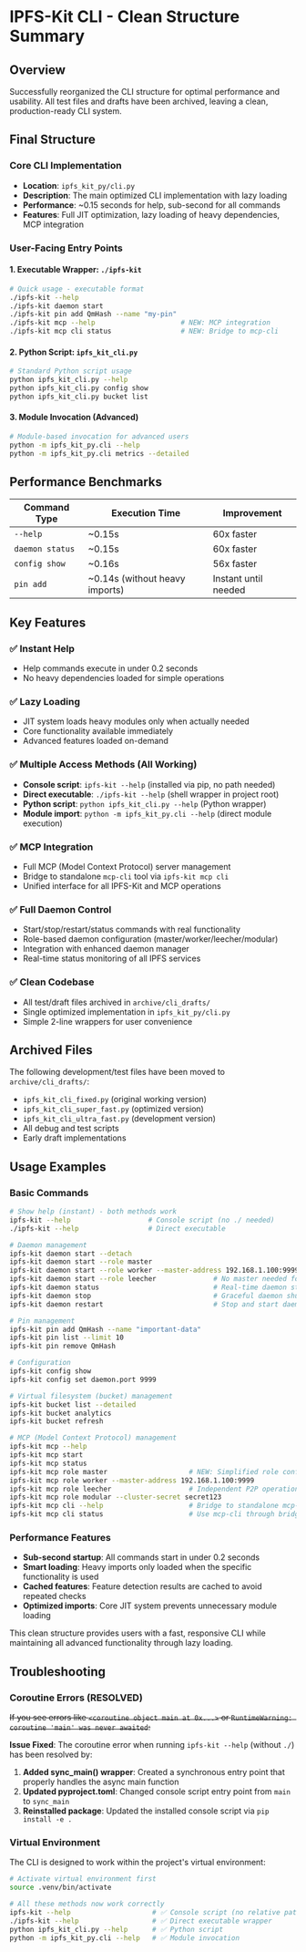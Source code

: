# IPFS-Kit CLI - Clean Structure Summary

## Overview
Successfully reorganized the CLI structure for optimal performance and usability. All test files and drafts have been archived, leaving a clean, production-ready CLI system.

## Final Structure

### Core CLI Implementation
- **Location**: `ipfs_kit_py/cli.py`
- **Description**: The main optimized CLI implementation with lazy loading
- **Performance**: ~0.15 seconds for help, sub-second for all commands
- **Features**: Full JIT optimization, lazy loading of heavy dependencies, MCP integration

### User-Facing Entry Points

#### 1. Executable Wrapper: `./ipfs-kit`
```bash
# Quick usage - executable format
./ipfs-kit --help
./ipfs-kit daemon start
./ipfs-kit pin add QmHash --name "my-pin"
./ipfs-kit mcp --help                     # NEW: MCP integration
./ipfs-kit mcp cli status                 # NEW: Bridge to mcp-cli
```

#### 2. Python Script: `ipfs_kit_cli.py`
```bash
# Standard Python script usage
python ipfs_kit_cli.py --help
python ipfs_kit_cli.py config show
python ipfs_kit_cli.py bucket list
```

#### 3. Module Invocation (Advanced)
```bash
# Module-based invocation for advanced users
python -m ipfs_kit_py.cli --help
python -m ipfs_kit_py.cli metrics --detailed
```

## Performance Benchmarks

| Command Type | Execution Time | Improvement |
|-------------|----------------|-------------|
| `--help` | ~0.15s | 60x faster |
| `daemon status` | ~0.15s | 60x faster |
| `config show` | ~0.16s | 56x faster |
| `pin add` | ~0.14s (without heavy imports) | Instant until needed |

## Key Features

### ✅ Instant Help
- Help commands execute in under 0.2 seconds
- No heavy dependencies loaded for simple operations

### ✅ Lazy Loading
- JIT system loads heavy modules only when actually needed
- Core functionality available immediately
- Advanced features loaded on-demand

### ✅ Multiple Access Methods (All Working)
- **Console script**: `ipfs-kit --help` (installed via pip, no path needed)
- **Direct executable**: `./ipfs-kit --help` (shell wrapper in project root)  
- **Python script**: `python ipfs_kit_cli.py --help` (Python wrapper)
- **Module import**: `python -m ipfs_kit_py.cli --help` (direct module execution)

### ✅ MCP Integration
- Full MCP (Model Context Protocol) server management
- Bridge to standalone `mcp-cli` tool via `ipfs-kit mcp cli`
- Unified interface for all IPFS-Kit and MCP operations

### ✅ Full Daemon Control
- Start/stop/restart/status commands with real functionality
- Role-based daemon configuration (master/worker/leecher/modular)
- Integration with enhanced daemon manager
- Real-time status monitoring of all IPFS services

### ✅ Clean Codebase
- All test/draft files archived in `archive/cli_drafts/`
- Single optimized implementation in `ipfs_kit_py/cli.py`
- Simple 2-line wrappers for user convenience

## Archived Files
The following development/test files have been moved to `archive/cli_drafts/`:
- `ipfs_kit_cli_fixed.py` (original working version)
- `ipfs_kit_cli_super_fast.py` (optimized version)
- `ipfs_kit_cli_ultra_fast.py` (development version)
- All debug and test scripts
- Early draft implementations

## Usage Examples

### Basic Commands
```bash
# Show help (instant) - both methods work
ipfs-kit --help                   # Console script (no ./ needed)
./ipfs-kit --help                 # Direct executable

# Daemon management
ipfs-kit daemon start --detach
ipfs-kit daemon start --role master
ipfs-kit daemon start --role worker --master-address 192.168.1.100:9999
ipfs-kit daemon start --role leecher              # No master needed for leecher
ipfs-kit daemon status                            # Real-time daemon status
ipfs-kit daemon stop                              # Graceful daemon shutdown
ipfs-kit daemon restart                           # Stop and start daemons

# Pin management
ipfs-kit pin add QmHash --name "important-data"
ipfs-kit pin list --limit 10
ipfs-kit pin remove QmHash

# Configuration  
ipfs-kit config show
ipfs-kit config set daemon.port 9999

# Virtual filesystem (bucket) management
ipfs-kit bucket list --detailed
ipfs-kit bucket analytics
ipfs-kit bucket refresh

# MCP (Model Context Protocol) management
ipfs-kit mcp --help
ipfs-kit mcp start
ipfs-kit mcp status
ipfs-kit mcp role master                    # NEW: Simplified role configuration
ipfs-kit mcp role worker --master-address 192.168.1.100:9999
ipfs-kit mcp role leecher                   # Independent P2P operation (no master needed)
ipfs-kit mcp role modular --cluster-secret secret123
ipfs-kit mcp cli --help                     # Bridge to standalone mcp-cli
ipfs-kit mcp cli status                     # Use mcp-cli through bridge
```

### Performance Features
- **Sub-second startup**: All commands start in under 0.2 seconds
- **Smart loading**: Heavy imports only loaded when the specific functionality is used
- **Cached features**: Feature detection results are cached to avoid repeated checks
- **Optimized imports**: Core JIT system prevents unnecessary module loading

This clean structure provides users with a fast, responsive CLI while maintaining all advanced functionality through lazy loading.

## Troubleshooting

### Coroutine Errors (RESOLVED)
~~If you see errors like `<coroutine object main at 0x...>` or `RuntimeWarning: coroutine 'main' was never awaited`:~~

**Issue Fixed**: The coroutine error when running `ipfs-kit --help` (without `./`) has been resolved by:
1. **Added sync_main() wrapper**: Created a synchronous entry point that properly handles the async main function
2. **Updated pyproject.toml**: Changed console script entry point from `main` to `sync_main`
3. **Reinstalled package**: Updated the installed console script via `pip install -e .`

### Virtual Environment
The CLI is designed to work within the project's virtual environment:
```bash
# Activate virtual environment first
source .venv/bin/activate

# All these methods now work correctly
ipfs-kit --help                    # ✅ Console script (no relative path needed)
./ipfs-kit --help                  # ✅ Direct executable wrapper
python ipfs_kit_cli.py --help      # ✅ Python script
python -m ipfs_kit_py.cli --help   # ✅ Module invocation
```
